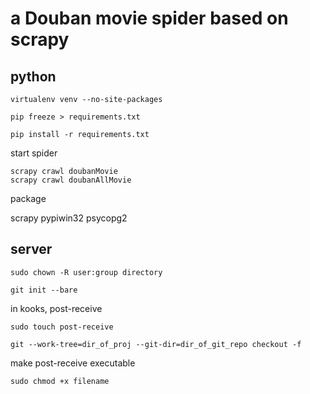 # a Douban movie spider based on scrapy

## python

```
virtualenv venv --no-site-packages
```

```
pip freeze > requirements.txt
```

```
pip install -r requirements.txt
```

start spider
```
scrapy crawl doubanMovie
scrapy crawl doubanAllMovie
```
package

scrapy
pypiwin32
psycopg2


## server 

```
sudo chown -R user:group directory
```

```
git init --bare
```

in kooks, post-receive
```
sudo touch post-receive
```

```
git --work-tree=dir_of_proj --git-dir=dir_of_git_repo checkout -f
```

make post-receive executable
```
sudo chmod +x filename
```
